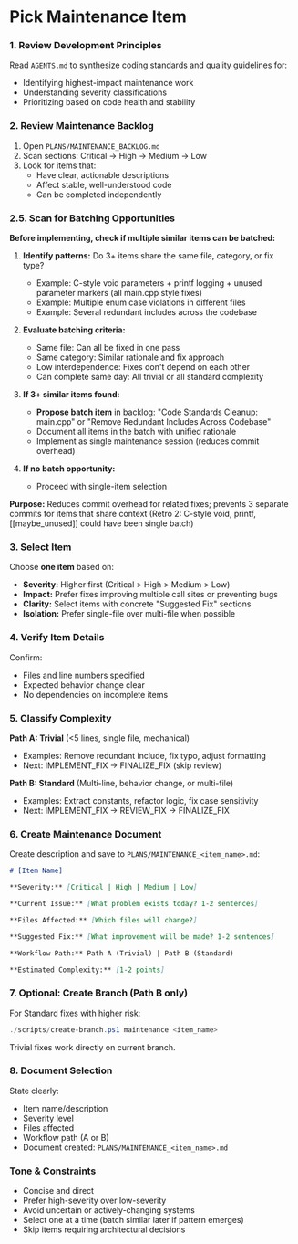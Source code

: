 # Pick Maintenance Item

### 1. Review Development Principles

Read `AGENTS.md` to synthesize coding standards and quality guidelines for:
- Identifying highest-impact maintenance work
- Understanding severity classifications
- Prioritizing based on code health and stability

### 2. Review Maintenance Backlog

1. Open `PLANS/MAINTENANCE_BACKLOG.md`
2. Scan sections: Critical → High → Medium → Low
3. Look for items that:
   - Have clear, actionable descriptions
   - Affect stable, well-understood code
   - Can be completed independently

### 2.5. Scan for Batching Opportunities

**Before implementing, check if multiple similar items can be batched:**

1. **Identify patterns:** Do 3+ items share the same file, category, or fix type?
   - Example: C-style void parameters + printf logging + unused parameter markers (all main.cpp style fixes)
   - Example: Multiple enum case violations in different files
   - Example: Several redundant includes across the codebase

2. **Evaluate batching criteria:**
   - Same file: Can all be fixed in one pass
   - Same category: Similar rationale and fix approach
   - Low interdependence: Fixes don't depend on each other
   - Can complete same day: All trivial or all standard complexity

3. **If 3+ similar items found:**
   - **Propose batch item** in backlog: "Code Standards Cleanup: main.cpp" or "Remove Redundant Includes Across Codebase"
   - Document all items in the batch with unified rationale
   - Implement as single maintenance session (reduces commit overhead)

4. **If no batch opportunity:**
   - Proceed with single-item selection

**Purpose:** Reduces commit overhead for related fixes; prevents 3 separate commits for items that share context (Retro 2: C-style void, printf, [[maybe_unused]] could have been single batch)

### 3. Select Item

Choose **one item** based on:
- **Severity:** Higher first (Critical > High > Medium > Low)
- **Impact:** Prefer fixes improving multiple call sites or preventing bugs
- **Clarity:** Select items with concrete "Suggested Fix" sections
- **Isolation:** Prefer single-file over multi-file when possible

### 4. Verify Item Details

Confirm:
- Files and line numbers specified
- Expected behavior change clear
- No dependencies on incomplete items

### 5. Classify Complexity

**Path A: Trivial** (<5 lines, single file, mechanical)
- Examples: Remove redundant include, fix typo, adjust formatting
- Next: IMPLEMENT_FIX → FINALIZE_FIX (skip review)

**Path B: Standard** (Multi-line, behavior change, or multi-file)
- Examples: Extract constants, refactor logic, fix case sensitivity
- Next: IMPLEMENT_FIX → REVIEW_FIX → FINALIZE_FIX

### 6. Create Maintenance Document

Create description and save to `PLANS/MAINTENANCE_<item_name>.md`:

```markdown
# [Item Name]

**Severity:** [Critical | High | Medium | Low]

**Current Issue:** [What problem exists today? 1-2 sentences]

**Files Affected:** [Which files will change?]

**Suggested Fix:** [What improvement will be made? 1-2 sentences]

**Workflow Path:** Path A (Trivial) | Path B (Standard)

**Estimated Complexity:** [1-2 points]
```

### 7. Optional: Create Branch (Path B only)

For Standard fixes with higher risk:
```powershell
./scripts/create-branch.ps1 maintenance <item_name>
```

Trivial fixes work directly on current branch.

### 8. Document Selection

State clearly:
- Item name/description
- Severity level
- Files affected
- Workflow path (A or B)
- Document created: `PLANS/MAINTENANCE_<item_name>.md`

### Tone & Constraints

- Concise and direct
- Prefer high-severity over low-severity
- Avoid uncertain or actively-changing systems
- Select one at a time (batch similar later if pattern emerges)
- Skip items requiring architectural decisions


